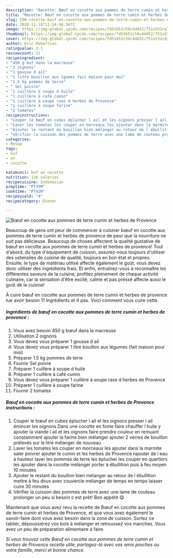 ```yaml
---
description: "Recette: Bœuf en cocotte aux pommes de terre cumin et herbes de Provence"
title: "Recette: Bœuf en cocotte aux pommes de terre cumin et herbes de Provence"
slug: 590-recette-bouf-en-cocotte-aux-pommes-de-terre-cumin-et-herbes-de-provence
date: 2020-11-18T11:54:58.567Z
image: https://img-global.cpcdn.com/recipes/fd51651c59c4dd52/751x532cq70/boeuf-en-cocotte-aux-pommes-de-terre-cumin-et-herbes-de-provence-photo-principale-de-la-recette.jpg
thumbnail: https://img-global.cpcdn.com/recipes/fd51651c59c4dd52/751x532cq70/boeuf-en-cocotte-aux-pommes-de-terre-cumin-et-herbes-de-provence-photo-principale-de-la-recette.jpg
cover: https://img-global.cpcdn.com/recipes/fd51651c59c4dd52/751x532cq70/boeuf-en-cocotte-aux-pommes-de-terre-cumin-et-herbes-de-provence-photo-principale-de-la-recette.jpg
author: Eric Robertson
ratingvalue: 3.1
reviewcount: 11
recipeingredient:
- "450 g buf dans la macreuse"
- "2 oignons"
- "1 gousse d ail"
- "1 litre bouillon aux lgumes fait maison pour moi"
- "1.5 kg pommes de terre"
- " Sel poivre"
- "1 cuillère à soupe d huile"
- "1 cuillère à café cumin"
- "1 cuillère à soupe rase d herbes de Provence"
- "1 cuillère à soupe farine"
- "2 tomates"
recipeinstructions:
- "Couper le bœuf en cubes éplucher l ail et les oignons presser l ail émincer les oignons Dans une cocotte en fonte faire chauffer l huile y ajouter la viande l ail et les oignons faire prendre couleur en remuant constamment ajouter la farine bien mélanger ajouter 2 verres de bouillon prélevés sur le litre mélanger de nouveau"
- "Laver les tomates les couper en morceaux les ajouter dans la marmite saler poivrer ajouter le cumin et les herbes de Provence rajouter de l eau à hauteur laver les pommes de terre les éplucher les couper en quartiers les ajouter dans la cocotte mélanger porter à ébullition puis à feu moyen 10 minutes"
- "Ajouter le restant du bouillon bien mélanger au retour de l ébullition mettre à feu doux avec couvercle mélanger de temps en temps laisser cuire 30 minutes"
- "Vérifier la cuisson des pommes de terre avec une lame de couteau prolonger un peu si besoin c est prêt! Bon appétit 😋"
categories:
- Resep
tags:
- buf
- en
- cocotte

katakunci: buf en cocotte 
nutrition: 126 calories
recipecuisine: Indonesian
preptime: "PT35M"
cooktime: "PT42M"
recipeyield: "4"
recipecategory: Dinner

---
```



![Bœuf en cocotte aux pommes de terre cumin et herbes de Provence](https://img-global.cpcdn.com/recipes/fd51651c59c4dd52/751x532cq70/boeuf-en-cocotte-aux-pommes-de-terre-cumin-et-herbes-de-provence-photo-principale-de-la-recette.jpg)

Beaucoup de gens ont peur de commencer à cuisiner bœuf en cocotte aux pommes de terre cumin et herbes de provence de peur que la nourriture ne soit pas délicieuse. Beaucoup de choses affectent la qualité gustative de bœuf en cocotte aux pommes de terre cumin et herbes de provence! Tout d'abord, du type d'équipement de cuisson, assurez-vous toujours d'utiliser des ustensiles de cuisine de qualité, toujours en bon état et propres. Ensuite, le type de matériau utilisé affecte également le goût, vous devez donc utiliser des ingrédients frais. Et enfin, entraînez-vous à reconnaître les différentes saveurs de la cuisine, profitez pleinement de chaque activité culinaire, car la sensation d'être excité, calme et pas pressé affecte aussi le goût de la cuisine!

<!--inarticleads1-->

À cuire bœuf en cocotte aux pommes de terre cumin et herbes de provence tue avoir besoin 11 Ingrédients et 4 pas. Voici comment vous cuire cette.

##### Ingrédients de bœuf en cocotte aux pommes de terre cumin et herbes de provence :

1. Vous avez besoin 450 g bœuf dans la macreuse
1. Utilisation 2 oignons
1. Vous devez vous préparer 1 gousse d ail
1. Vous devez vous préparer 1 litre bouillon aux légumes (fait maison pour moi)
1. Préparer 1.5 kg pommes de terre
1. Fournir  Sel poivre
1. Préparer 1 cuillère à soupe d huile
1. Préparer 1 cuillère à café cumin
1. Vous devez vous préparer 1 cuillère à soupe rase d herbes de Provence
1. Préparer 1 cuillère à soupe farine
1. Fournir 2 tomates




<!--inarticleads2-->

##### Bœuf en cocotte aux pommes de terre cumin et herbes de Provence instructions :

1. Couper le bœuf en cubes éplucher l ail et les oignons presser l ail émincer les oignons Dans une cocotte en fonte faire chauffer l huile y ajouter la viande l ail et les oignons faire prendre couleur en remuant constamment ajouter la farine bien mélanger ajouter 2 verres de bouillon prélevés sur le litre mélanger de nouveau
1. Laver les tomates les couper en morceaux les ajouter dans la marmite saler poivrer ajouter le cumin et les herbes de Provence rajouter de l eau à hauteur laver les pommes de terre les éplucher les couper en quartiers les ajouter dans la cocotte mélanger porter à ébullition puis à feu moyen 10 minutes
1. Ajouter le restant du bouillon bien mélanger au retour de l ébullition mettre à feu doux avec couvercle mélanger de temps en temps laisser cuire 30 minutes
1. Vérifier la cuisson des pommes de terre avec une lame de couteau prolonger un peu si besoin c est prêt! Bon appétit 😋




<!--inarticleads1-->

<p>
Maintenant que vous avez revu la recette de Bœuf en cocotte aux pommes de terre cumin et herbes de Provence, et que vous avez également le savoir-faire dont vous avez besoin dans la zone de cuisson. Sortez ce tablier, dépoussiérez vos bols à mélanger et retroussez vos manches. Vous avez un peu de préparation alimentaire à faire.
</p>

<p>
<i>Si vous trouvez cette Bœuf en cocotte aux pommes de terre cumin et herbes de Provence recette utile, partagez-la avec vos amis proches ou votre famille, merci et bonne chance.</i>
</p>
